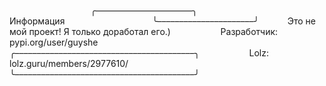 ⠀⠀⠀⠀⠀ ⠀⠀⠀⠀⠀⠀⠀  ╭––––––––––––––––––––––╮
⠀⠀⠀⠀⠀⠀⠀⠀⠀⠀⠀⠀⠀         Информация
⠀⠀⠀⠀⠀⠀⠀⠀⠀⠀⠀⠀⠀  ╰––––––––––––––––––––––╯ 
⠀⠀⠀     Это не мой проект! Я только доработал его.)
⠀⠀⠀⠀⠀⠀⠀    Разработчик: pypi.org/user/guyshe
⠀⠀⠀⠀⠀⠀   ╭–––––––––––––––––––––––––––––––––––––––––╮
⠀⠀⠀⠀⠀⠀⠀       Lolz: lolz.guru/members/2977610/
⠀⠀⠀⠀⠀⠀⠀  ╰–––––––––––––––––––––––––––––––––––––––––╯
